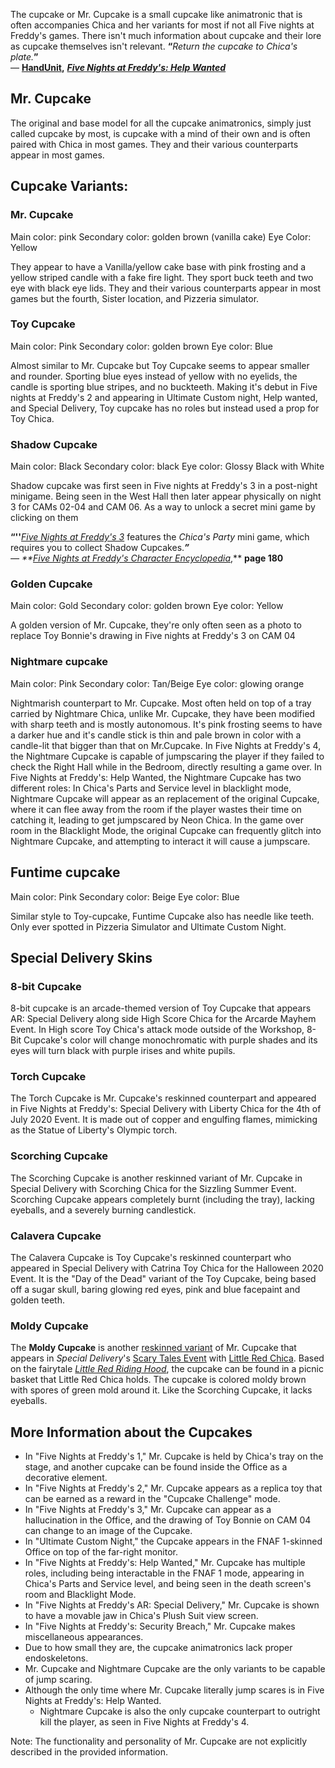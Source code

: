 The cupcake or Mr. Cupcake is a small cupcake like animatronic that is often accompanies Chica and her variants for most if not all Five nights at Freddy's games. There isn't much information about cupcake and their lore as cupcake themselves isn't relevant.
	**“**_Return the cupcake to Chica's plate._**”**  
— **[HandUnit](https://freddy-fazbears-pizza.fandom.com/wiki/HandUnit "HandUnit"),** **_[Five Nights at Freddy's: Help Wanted](https://freddy-fazbears-pizza.fandom.com/wiki/Five_Nights_at_Freddy%27s:_Help_Wanted "Five Nights at Freddy's: Help Wanted")_**


## Mr. Cupcake
The original and base model for all the cupcake animatronics, simply just called cupcake by most, is cupcake with a mind of their own and is often paired with Chica in most games. They and their various counterparts appear in most games.

## Cupcake Variants:
### Mr. Cupcake
Main color: pink
Secondary color: golden brown (vanilla cake)
Eye Color: Yellow

They appear to have a Vanilla/yellow cake base with pink frosting and a yellow striped candle with a fake fire light. They sport buck teeth and two eye with black eye lids. They and their various counterparts appear in most games but the fourth, Sister location, and Pizzeria simulator.

### Toy Cupcake
Main color: Pink
Secondary color: golden brown
Eye color: Blue

Almost similar to Mr. Cupcake but Toy Cupcake seems to appear smaller and rounder. Sporting blue eyes instead of yellow with no eyelids, the candle is sporting blue stripes, and no buckteeth.
Making it's debut in Five nights at Freddy's 2 and appearing in Ultimate Custom night, Help wanted, and Special Delivery, Toy cupcake has no roles but instead used a prop for Toy Chica. 

### Shadow Cupcake
Main color: Black
Secondary color: black
Eye color: Glossy Black with White

Shadow cupcake was first seen in Five nights at Freddy's 3 in a post-night minigame. Being seen in the West Hall then later appear physically on night 3 for CAMs 02-04 and CAM 06. As a way to unlock a secret mini game by clicking on them

**“''**_[Five Nights at Freddy's 3](https://freddy-fazbears-pizza.fandom.com/wiki/Five_Nights_at_Freddy%27s_3 "Five Nights at Freddy's 3")_ features the _Chica's Party_ mini game, which requires you to collect Shadow Cupcakes._**”**  
_— **_[Five Nights at Freddy's Character Encyclopedia](https://freddy-fazbears-pizza.fandom.com/wiki/Five_Nights_at_Freddy%27s_Character_Encyclopedia "Five Nights at Freddy's Character Encyclopedia")_,** **page 180**

### Golden Cupcake
Main color: Gold
Secondary color: golden brown
Eye color: Yellow

A golden version of Mr. Cupcake, they're only often seen as a photo to replace Toy Bonnie's drawing in Five nights at Freddy's 3 on CAM 04

### Nightmare cupcake
Main color:  Pink
Secondary color: Tan/Beige
Eye color:  glowing orange

Nightmarish counterpart to Mr. Cupcake. Most often held on top of a tray carried by Nightmare Chica, unlike Mr. Cupcake, they have been modified with sharp teeth and is mostly autonomous. It's pink frosting seems to have a darker hue and it's candle stick is thin and pale brown in color with a candle-lit that bigger than that on Mr.Cupcake.
	In Five Nights at Freddy's 4, the Nightmare Cupcake is capable of jumpscaring the player if they failed to check the Right Hall while in the Bedroom, directly resulting a game over.
	In Five Nights at Freddy's: Help Wanted, the Nightmare Cupcake has two different roles:
	In Chica's Parts and Service level in blacklight mode, Nightmare Cupcake will appear as an replacement of the original Cupcake, where it can flee away from the room if the player wastes their time on catching it, leading to get jumpscared by Neon Chica.
	In the game over room in the Blacklight Mode, the original Cupcake can frequently glitch into Nightmare Cupcake, and attempting to interact it will cause a jumpscare.

## Funtime cupcake
Main color:  Pink
Secondary color: Beige
Eye color:  Blue

Similar style to Toy-cupcake, Funtime Cupcake also has needle like teeth. Only ever spotted in Pizzeria Simulator and Ultimate Custom Night.

## Special Delivery Skins
### 8-bit Cupcake

8-bit cupcake is an arcade-themed version of Toy Cupcake that appears AR: Special Delivery along side High Score Chica for the Arcarde Mayhem Event. In High score Toy Chica's attack mode outside of the Workshop, 8-Bit Cupcake's color will change monochromatic with purple shades and its eyes will turn black with purple irises and white pupils.

### Torch Cupcake

The Torch Cupcake is Mr. Cupcake's reskinned counterpart and appeared in Five Nights at Freddy's: Special Delivery with Liberty Chica for the 4th of July 2020 Event. It is made out of copper and engulfing flames, mimicking as the Statue of Liberty's Olympic torch.

### Scorching Cupcake
The Scorching Cupcake is another reskinned variant of Mr. Cupcake in Special Delivery with Scorching Chica for the Sizzling Summer Event. Scorching Cupcake appears completely burnt (including the tray), lacking eyeballs, and a severely burning candlestick.

### Calavera Cupcake

The Calavera Cupcake is Toy Cupcake's reskinned counterpart who appeared in Special Delivery with Catrina Toy Chica for the Halloween 2020 Event. It is the "Day of the Dead" variant of the Toy Cupcake, being based off a sugar skull, baring glowing red eyes, pink and blue facepaint and golden teeth.

### Moldy Cupcake

The **Moldy Cupcake** is another [reskinned variant](https://freddy-fazbears-pizza.fandom.com/wiki/Scary_Tales_Animatronics "Scary Tales Animatronics") of Mr. Cupcake that appears in _Special Delivery_'s [Scary Tales Event](https://freddy-fazbears-pizza.fandom.com/wiki/Delivery_Events#Scary_Tales_Event "Delivery Events") with [Little Red Chica](https://freddy-fazbears-pizza.fandom.com/wiki/Little_Red_Chica "Little Red Chica"). Based on the fairytale _[Little Red Riding Hood](http://en.wikipedia.org/wiki/Little_Red_Riding_Hood "wikipedia:Little Red Riding Hood")_, the cupcake can be found in a picnic basket that Little Red Chica holds. The cupcake is colored moldy brown with spores of green mold around it. Like the Scorching Cupcake, it lacks eyeballs.


## More Information about the Cupcakes

- In "Five Nights at Freddy's 1," Mr. Cupcake is held by Chica's tray on the stage, and another cupcake can be found inside the Office as a decorative element.
- In "Five Nights at Freddy's 2," Mr. Cupcake appears as a replica toy that can be earned as a reward in the "Cupcake Challenge" mode.
- In "Five Nights at Freddy's 3," Mr. Cupcake can appear as a hallucination in the Office, and the drawing of Toy Bonnie on CAM 04 can change to an image of the Cupcake.
- In "Ultimate Custom Night," the Cupcake appears in the FNAF 1-skinned Office on top of the far-right monitor.
- In "Five Nights at Freddy's: Help Wanted," Mr. Cupcake has multiple roles, including being interactable in the FNAF 1 mode, appearing in Chica's Parts and Service level, and being seen in the death screen's room and Blacklight Mode.
- In "Five Nights at Freddy's AR: Special Delivery," Mr. Cupcake is shown to have a movable jaw in Chica's Plush Suit view screen.
- In "Five Nights at Freddy's: Security Breach," Mr. Cupcake makes miscellaneous appearances.
- Due to how small they are, the cupcake animatronics lack proper endoskeletons.
- Mr. Cupcake and Nightmare Cupcake are the only variants to be capable of jump scaring. 
- Although the only time where Mr. Cupcake literally jump scares is in Five Nights at Freddy's: Help Wanted.
	- Nightmare Cupcake is also the only cupcake counterpart to outright kill the player, as seen in Five Nights at Freddy's 4.

Note: The functionality and personality of Mr. Cupcake are not explicitly described in the provided information.

